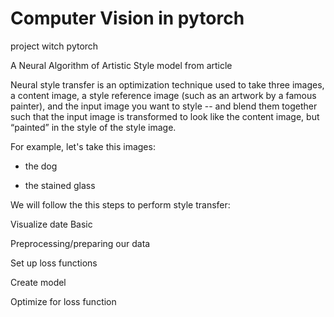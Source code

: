 #  Computer Vision in pytorch

project witch pytorch

A Neural Algorithm of Artistic Style model from article 

Neural style transfer is an optimization technique used to take three images, a content image, a style reference image (such as an artwork by a famous painter), and the input image you want to style -- and blend them together such that the input image is transformed to look like the content image, but “painted” in the style of the style image.

For example, let's take this images:

- the dog

- the stained glass

We will follow the this steps to perform style transfer:

Visualize date Basic 

Preprocessing/preparing our data 

Set up loss functions 

Create model 

Optimize for loss function

